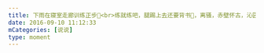 ```yaml
---
title: 下雨在寝室走廊训练正步🙂<br>练就练吧，腿踢上去还要背书🙂，离骚，赤壁怀古，沁园春长沙，蜀道难，过零丁洋，七律长征，沁园春雪🙂，我可以说离骚我读都没读完过吗🙂<br>你们都是学霸，我就听听🙃
date: 2016-09-10 11:12:33
mCategories: [说说]
type: moment
---
```


<div id="pics-20160910111233"></div>

<script>
var data = [
    {"link": "2016-09-10_000000.jpeg", "type": "shuoshuo"}
];
picsRender(data, "pics-20160910111233");
</script>
